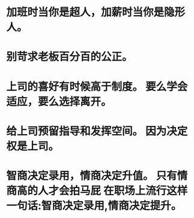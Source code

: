 
# 加班时当你是超人，加薪时当你是隐形人。

# 别苛求老板百分百的公正。

# 上司的喜好有时候高于制度。 要么学会适应，要么选择离开。

# 给上司预留指导和发挥空间。 因为决定权是上司。

# 智商决定录用，情商决定升值。  只有情商高的人才会拍马屁 在职场上流行这样一句话:智商决定录用,情商决定提升。 
